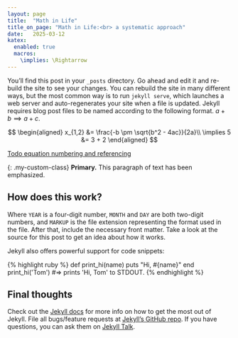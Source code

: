 ```yaml
---
layout: page
title:  "Math in Life"
title_on_page: "Math in Life:<br> a systematic approach"
date:   2025-03-12
katex:
  enabled: true
  macros:
    \implies: \Rightarrow
---
```



You’ll find this post in your `_posts` directory. Go ahead and edit it and re-build the site to see your changes. You can rebuild the site in many different ways, but the most common way is to run `jekyll serve`, which launches a web server and auto-regenerates your site when a file is updated. Jekyll requires blog post files to be named according to the following format. $a+b \implies a+c$.

$$ 
\begin{aligned}
  x_{1,2} &= \frac{-b \pm \sqrt{b^2 - 4ac}}{2a}\\
  \implies 5 &= 3 + 2
\end{aligned}
$$

[Todo equation numbering and referencing](https://github.com/KaTeX/KaTeX/issues/2003#issuecomment-843991794)

{: .my-custom-class}
**Primary.** This paragraph of text has been emphasized.


## How does this work?

Where `YEAR` is a four-digit number, `MONTH` and `DAY` are both two-digit numbers, and `MARKUP` is the file extension representing the format used in the file. After that, include the necessary front matter. Take a look at the source for this post to get an idea about how it works.

Jekyll also offers powerful support for code snippets:

{% highlight ruby %}
def print_hi(name)
  puts "Hi, #{name}"
end
print_hi('Tom')
#=> prints 'Hi, Tom' to STDOUT.
{% endhighlight %}


## Final thoughts

Check out the [Jekyll docs][jekyll-docs] for more info on how to get the most out of Jekyll. File all bugs/feature requests at [Jekyll’s GitHub repo][jekyll-gh]. If you have questions, you can ask them on [Jekyll Talk][jekyll-talk].


[jekyll-docs]: https://jekyllrb.com/docs/home
[jekyll-gh]:   https://github.com/jekyll/jekyll
[jekyll-talk]: https://talk.jekyllrb.com/
